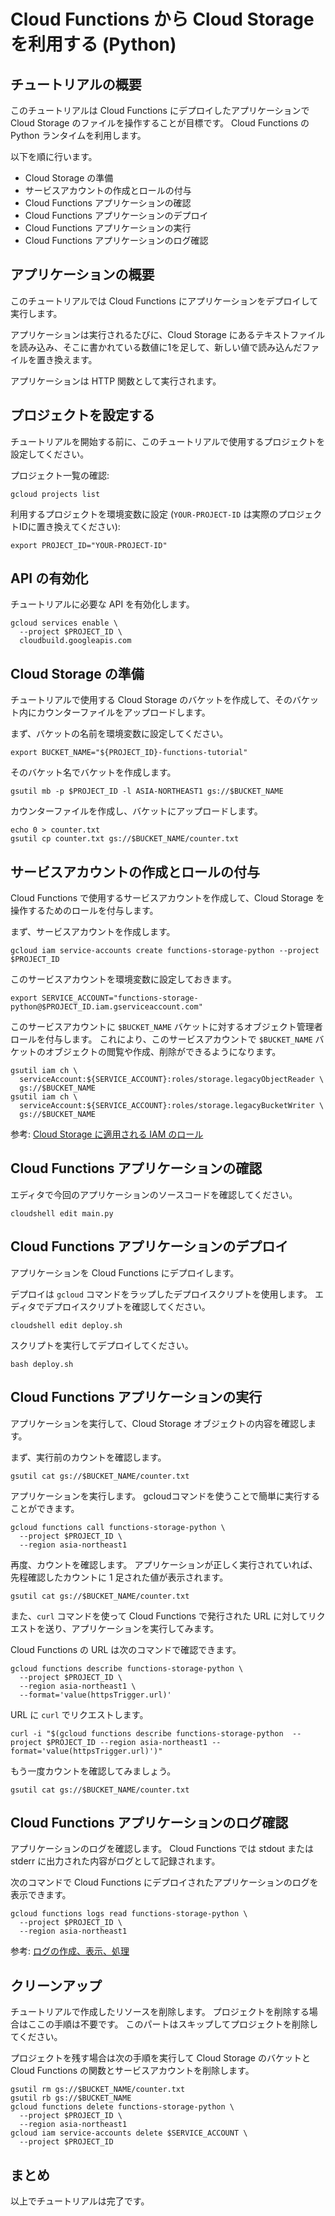 # Cloud Functions から Cloud Storage を利用する (Python)

## チュートリアルの概要

このチュートリアルは Cloud Functions にデプロイしたアプリケーションで Cloud Storage のファイルを操作することが目標です。
Cloud Functions の Python ランタイムを利用します。

以下を順に行います。

* Cloud Storage の準備
* サービスアカウントの作成とロールの付与
* Cloud Functions アプリケーションの確認
* Cloud Functions アプリケーションのデプロイ
* Cloud Functions アプリケーションの実行
* Cloud Functions アプリケーションのログ確認


## アプリケーションの概要

このチュートリアルでは Cloud Functions にアプリケーションをデプロイして実行します。

アプリケーションは実行されるたびに、Cloud Storage にあるテキストファイルを読み込み、そこに書かれている数値に1を足して、新しい値で読み込んだファイルを置き換えます。

アプリケーションは HTTP 関数として実行されます。


## プロジェクトを設定する

チュートリアルを開始する前に、このチュートリアルで使用するプロジェクトを設定してください。

プロジェクト一覧の確認:

```
gcloud projects list
```

利用するプロジェクトを環境変数に設定 (`YOUR-PROJECT-ID` は実際のプロジェクトIDに置き換えてください):

```
export PROJECT_ID="YOUR-PROJECT-ID"
```


## API の有効化

チュートリアルに必要な API を有効化します。

```
gcloud services enable \
  --project $PROJECT_ID \
  cloudbuild.googleapis.com
```


## Cloud Storage の準備

チュートリアルで使用する Cloud Storage のバケットを作成して、そのバケット内にカウンターファイルをアップロードします。

まず、バケットの名前を環境変数に設定してください。

```
export BUCKET_NAME="${PROJECT_ID}-functions-tutorial"
```

そのバケット名でバケットを作成します。

```
gsutil mb -p $PROJECT_ID -l ASIA-NORTHEAST1 gs://$BUCKET_NAME
```

カウンターファイルを作成し、バケットにアップロードします。

```
echo 0 > counter.txt
gsutil cp counter.txt gs://$BUCKET_NAME/counter.txt
```

## サービスアカウントの作成とロールの付与

Cloud Functions で使用するサービスアカウントを作成して、Cloud Storage を操作するためのロールを付与します。

まず、サービスアカウントを作成します。

```
gcloud iam service-accounts create functions-storage-python --project $PROJECT_ID
```

このサービスアカウントを環境変数に設定しておきます。

```
export SERVICE_ACCOUNT="functions-storage-python@$PROJECT_ID.iam.gserviceaccount.com"
```

このサービスアカウントに `$BUCKET_NAME` バケットに対するオブジェクト管理者ロールを付与します。
これにより、このサービスアカウントで `$BUCKET_NAME` バケットのオブジェクトの閲覧や作成、削除ができるようになります。

```
gsutil iam ch \
  serviceAccount:${SERVICE_ACCOUNT}:roles/storage.legacyObjectReader \
  gs://$BUCKET_NAME
gsutil iam ch \
  serviceAccount:${SERVICE_ACCOUNT}:roles/storage.legacyBucketWriter \
  gs://$BUCKET_NAME
```

参考: [Cloud Storage に適用される IAM のロール](https://cloud.google.com/storage/docs/access-control/iam-roles?hl=ja)

## Cloud Functions アプリケーションの確認

エディタで今回のアプリケーションのソースコードを確認してください。

```
cloudshell edit main.py
```


## Cloud Functions アプリケーションのデプロイ

アプリケーションを Cloud Functions にデプロイします。

デプロイは `gcloud` コマンドをラップしたデプロイスクリプトを使用します。
エディタでデプロイスクリプトを確認してください。

```
cloudshell edit deploy.sh
```

スクリプトを実行してデプロイしてください。

```
bash deploy.sh
```


## Cloud Functions アプリケーションの実行

アプリケーションを実行して、Cloud Storage オブジェクトの内容を確認します。

まず、実行前のカウントを確認します。

```
gsutil cat gs://$BUCKET_NAME/counter.txt
```

アプリケーションを実行します。
gcloudコマンドを使うことで簡単に実行することができます。

```
gcloud functions call functions-storage-python \
  --project $PROJECT_ID \
  --region asia-northeast1
```

再度、カウントを確認します。
アプリケーションが正しく実行されていれば、先程確認したカウントに 1 足された値が表示されます。

```
gsutil cat gs://$BUCKET_NAME/counter.txt
```

また、`curl` コマンドを使って Cloud Functions で発行された URL に対してリクエストを送り、アプリケーションを実行してみます。

Cloud Functions の URL は次のコマンドで確認できます。

```
gcloud functions describe functions-storage-python \
  --project $PROJECT_ID \
  --region asia-northeast1 \
  --format='value(httpsTrigger.url)'
```

URL に `curl` でリクエストします。

```
curl -i "$(gcloud functions describe functions-storage-python  --project $PROJECT_ID --region asia-northeast1 --format='value(httpsTrigger.url)')"
```

もう一度カウントを確認してみましょう。

```
gsutil cat gs://$BUCKET_NAME/counter.txt
```


## Cloud Functions アプリケーションのログ確認

アプリケーションのログを確認します。
Cloud Functions では stdout または stderr に出力された内容がログとして記録されます。

次のコマンドで Cloud Functions にデプロイされたアプリケーションのログを表示できます。

```
gcloud functions logs read functions-storage-python \
  --project $PROJECT_ID \
  --region asia-northeast1
```

参考: [ログの作成、表示、処理](https://cloud.google.com/functions/docs/monitoring/logging?hl=ja)

## クリーンアップ

チュートリアルで作成したリソースを削除します。
プロジェクトを削除する場合はここの手順は不要です。
このパートはスキップしてプロジェクトを削除してください。

プロジェクトを残す場合は次の手順を実行して Cloud Storage のバケットと Cloud Functions の関数とサービスアカウントを削除します。


```
gsutil rm gs://$BUCKET_NAME/counter.txt
gsutil rb gs://$BUCKET_NAME
gcloud functions delete functions-storage-python \
  --project $PROJECT_ID \
  --region asia-northeast1
gcloud iam service-accounts delete $SERVICE_ACCOUNT \
  --project $PROJECT_ID
```

## まとめ

以上でチュートリアルは完了です。

